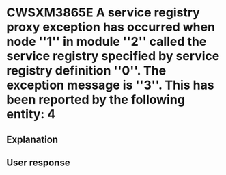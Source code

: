 # CWSXM3865E A service registry proxy exception has occurred when node ''1'' in module ''2'' called the service registry specified by service registry definition ''0''. The exception message is ''3''. This has been reported by the following entity: 4

## Explanation

## User response